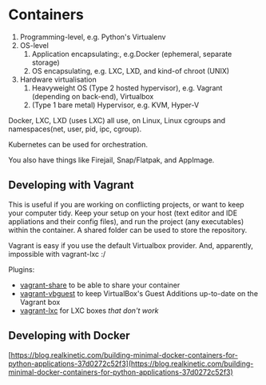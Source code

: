 # Containers

1. Programming-level, e.g. Python's Virtualenv
2. OS-level
   1. Application encapsulating:, e.g.Docker \(ephemeral, separate storage\)
   2. OS encapsulating, e.g. LXC, LXD, and kind-of chroot \(UNIX\)
3. Hardware virtualisation
   1. Heavyweight OS \(Type 2 hosted hypervisor\), e.g. Vagrant \(depending on back-end\), Virtualbox
   2. \(Type 1 bare metal\) Hypervisor, e.g. KVM, Hyper-V

Docker, LXC, LXD \(uses LXC\) all use, on Linux, Linux cgroups and namespaces\(net, user, pid, ipc, cgroup\).

Kubernetes can be used for orchestration.

You also have things like Firejail, Snap/Flatpak, and AppImage.

## Developing with Vagrant

This is useful if you are working on conflicting projects, or want to keep your computer tidy. Keep your setup on your host \(text editor and IDE appliations and their config files\), and run the project \(any executables\) within the container. A shared folder can be used to store the repository.

Vagrant is easy if you use the default Virtualbox provider. And, apparently, impossible with vagrant-lxc :/

Plugins:

* [vagrant-share](https://www.vagrantup.com/docs/share/) to be able to share your container
* [vagrant-vbguest](https://github.com/dotless-de/vagrant-vbguest) to keep VirtualBox's Guest Additions up-to-date on the Vagrant box
* [vagrant-lxc](https://github.com/fgrehm/vagrant-lxc/) for LXC boxes _that don't work_

## Developing with Docker

[https://blog.realkinetic.com/building-minimal-docker-containers-for-python-applications-37d0272c52f3](https://blog.realkinetic.com/building-minimal-docker-containers-for-python-applications-37d0272c52f3)

